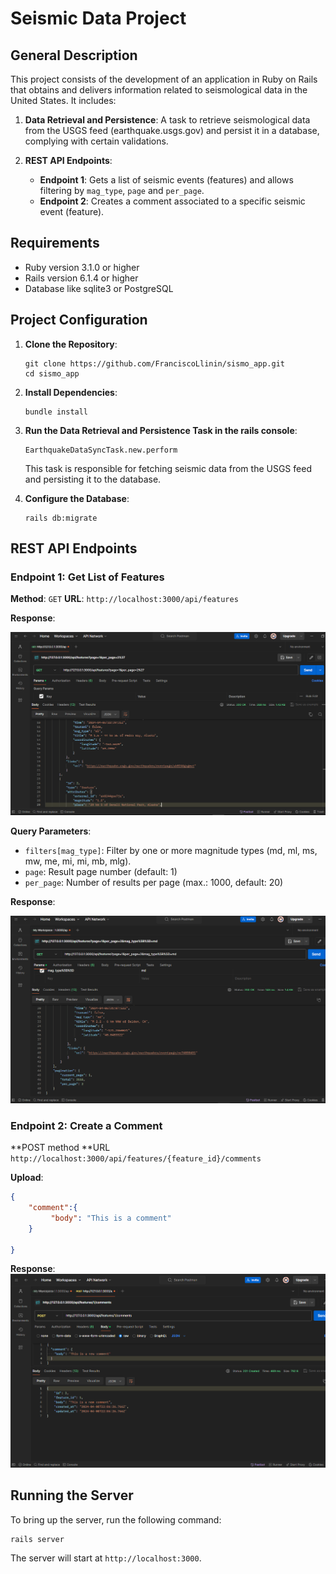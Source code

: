 # Seismic Data Project

## General Description

This project consists of the development of an application in Ruby on Rails that obtains and delivers information related to seismological data in the United States.  It includes:

1. **Data Retrieval and Persistence**: A task to retrieve seismological data from the USGS feed (earthquake.usgs.gov) and persist it in a database, complying with certain validations.

2. **REST API Endpoints**:
   - **Endpoint 1**: Gets a list of seismic events (features) and allows filtering by `mag_type`, `page` and `per_page`.
   - **Endpoint 2**: Creates a comment associated to a specific seismic event (feature).

## Requirements

* Ruby version 3.1.0 or  higher
* Rails version 6.1.4 or higher
* Database like sqlite3 or PostgreSQL

## Project Configuration

1. **Clone the Repository**:
   ```
   git clone https://github.com/FranciscoLlinin/sismo_app.git
   cd sismo_app
   ```

2. **Install Dependencies**:
   ```
   bundle install
   ```
3. **Run the Data Retrieval and Persistence Task in the rails console**:
   ```
   EarthquakeDataSyncTask.new.perform
   ```
   This task is responsible for fetching seismic data from the USGS feed and persisting it to the database.

4. **Configure the Database**:
   ```
   rails db:migrate
   ```

## REST API Endpoints

### Endpoint 1: Get List of Features
**Method**: `GET`
**URL**: `http://localhost:3000/api/features`

**Response**:

![alt text](image.png)

**Query Parameters**:
- `filters[mag_type]`: Filter by one or more magnitude types (md, ml, ms, mw, me, mi, mi, mb, mlg).
- `page`: Result page number (default: 1)
- `per_page`: Number of results per page (max.: 1000, default: 20)

**Response**:

![alt text](image-1.png)

### Endpoint 2: Create a Comment
**POST method
**URL `http://localhost:3000/api/features/{feature_id}/comments`

**Upload**:
```json
{
    "comment":{
         "body": "This is a comment"
    }
  
}
```

**Response**:
![alt text](image-2.png)

## Running the Server
To bring up the server, run the following command:
```
rails server
```

The server will start at `http://localhost:3000`.
